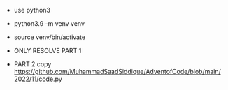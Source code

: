 - use python3
- python3.9 -m venv venv
- source venv/bin/activate

- ONLY RESOLVE PART 1
- PART 2 copy https://github.com/MuhammadSaadSiddique/AdventofCode/blob/main/2022/11/code.py


